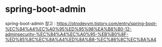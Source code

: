 # spring-boot-admin
spring-boot-admin
참고 : https://otrodevym.tistory.com/entry/spring-boot-%EC%84%A4%EC%A0%95%ED%95%98%EA%B8%B0-12-adminsecurity-%EC%84%A4%EC%A0%95-%EB%B0%8F-%ED%85%8C%EC%8A%A4%ED%8A%B8-%EC%86%8C%EC%8A%A4